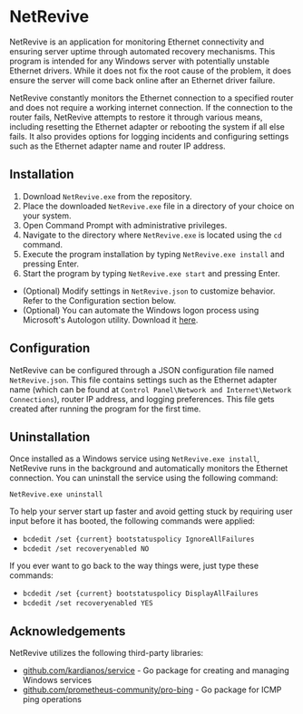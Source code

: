 # NetRevive

NetRevive is an application for monitoring Ethernet connectivity and ensuring server uptime through automated recovery mechanisms. This program is intended for any Windows server with potentially unstable Ethernet drivers. While it does not fix the root cause of the problem, it does ensure the server will come back online after an Ethernet driver failure.

NetRevive constantly monitors the Ethernet connection to a specified router and does not require a working internet connection. If the connection to the router fails, NetRevive attempts to restore it through various means, including resetting the Ethernet adapter or rebooting the system if all else fails. It also provides options for logging incidents and configuring settings such as the Ethernet adapter name and router IP address.

## Installation

1. Download `NetRevive.exe` from the repository.
2. Place the downloaded `NetRevive.exe` file in a directory of your choice on your system.
3. Open Command Prompt with administrative privileges.
4. Navigate to the directory where `NetRevive.exe` is located using the `cd` command.
5. Execute the program installation by typing `NetRevive.exe install` and pressing Enter.
6. Start the program by typing `NetRevive.exe start` and pressing Enter.

* (Optional) Modify settings in `NetRevive.json` to customize behavior. Refer to the Configuration section below.
* (Optional) You can automate the Windows logon process using Microsoft's Autologon utility. Download it [here](https://learn.microsoft.com/en-us/sysinternals/downloads/autologon).


## Configuration

NetRevive can be configured through a JSON configuration file named `NetRevive.json`. This file contains settings such as the Ethernet adapter name (which can be found at `Control Panel\Network and Internet\Network Connections`), router IP address, and logging preferences. This file gets created after running the program for the first time.

## Uninstallation

Once installed as a Windows service using `NetRevive.exe install`, NetRevive runs in the background and automatically monitors the Ethernet connection. You can uninstall the service using the following command:

`NetRevive.exe uninstall`

To help your server start up faster and avoid getting stuck by requiring user input before it has booted, the following commands were applied:

- `bcdedit /set {current} bootstatuspolicy IgnoreAllFailures`
- `bcdedit /set recoveryenabled NO`

If you ever want to go back to the way things were, just type these commands:

- `bcdedit /set {current} bootstatuspolicy DisplayAllFailures`
- `bcdedit /set recoveryenabled YES`


## Acknowledgements

NetRevive utilizes the following third-party libraries:

- [github.com/kardianos/service](https://github.com/kardianos/service) - Go package for creating and managing Windows services
- [github.com/prometheus-community/pro-bing](https://github.com/prometheus-community/pro-bing) - Go package for ICMP ping operations